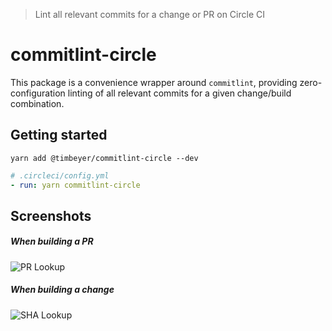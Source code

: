 > Lint all relevant commits for a change or PR on Circle CI

# commitlint-circle

This package is a convenience wrapper around `commitlint`, 
providing zero-configuration linting of all relevant commits
for a given change/build combination.

## Getting started

```
yarn add @timbeyer/commitlint-circle --dev
```

```yml
# .circleci/config.yml
- run: yarn commitlint-circle
```

## Screenshots

##### When building a PR

![PR Lookup](./.github/pr-lookup.png)

##### When building a change

![SHA Lookup](./.github/sha-lookup.png)
